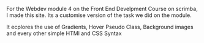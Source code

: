 For the Webdev module 4 on the Front End Develpment Course on scrimba, I made this site. Its a customise version of the task we did on the module.

It ecplores the use of Gradients, Hover Pseudo Class, Background images and every other simple HTMl and CSS Syntax
